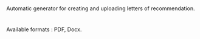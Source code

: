 # 
Automatic generator for creating and uploading letters of recommendation.
# 
Available formats : PDF, Docx.
